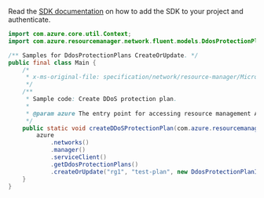 Read the [SDK documentation](https://github.com/Azure/azure-sdk-for-java/blob/azure-resourcemanager_2.11.0/sdk/resourcemanager/azure-resourcemanager/README.md) on how to add the SDK to your project and authenticate.

```java
import com.azure.core.util.Context;
import com.azure.resourcemanager.network.fluent.models.DdosProtectionPlanInner;

/** Samples for DdosProtectionPlans CreateOrUpdate. */
public final class Main {
    /*
     * x-ms-original-file: specification/network/resource-manager/Microsoft.Network/stable/2021-05-01/examples/DdosProtectionPlanCreate.json
     */
    /**
     * Sample code: Create DDoS protection plan.
     *
     * @param azure The entry point for accessing resource management APIs in Azure.
     */
    public static void createDDoSProtectionPlan(com.azure.resourcemanager.AzureResourceManager azure) {
        azure
            .networks()
            .manager()
            .serviceClient()
            .getDdosProtectionPlans()
            .createOrUpdate("rg1", "test-plan", new DdosProtectionPlanInner().withLocation("westus"), Context.NONE);
    }
}
```
